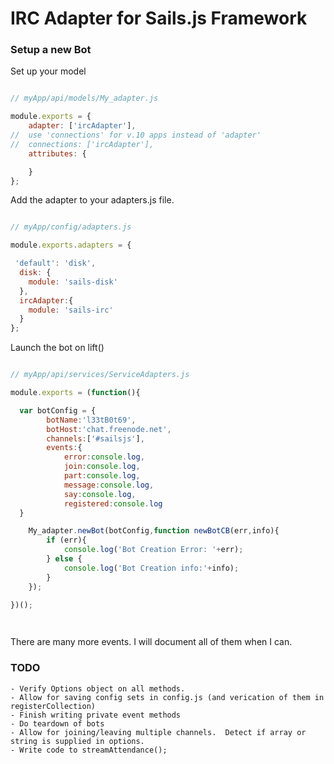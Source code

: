 # IRC Adapter for Sails.js Framework

### Setup a new Bot

Set up your model

```javascript

// myApp/api/models/My_adapter.js

module.exports = {
	adapter: ['ircAdapter'],
//	use 'connections' for v.10 apps instead of 'adapter'
//	connections: ['ircAdapter'],
	attributes: {

	}
};
```

Add the adapter to your adapters.js file.

```javascript

// myApp/config/adapters.js

module.exports.adapters = {

 'default': 'disk',
  disk: {
    module: 'sails-disk'
  },
  ircAdapter:{
    module: 'sails-irc'
  }
};


```

Launch the bot on lift()

```javascript

// myApp/api/services/ServiceAdapters.js

module.exports = (function(){

  var botConfig = {
  	    botName:'l33tB0t69',
  	    botHost:'chat.freenode.net',
  	    channels:['#sailsjs'],
  	    events:{
  	        error:console.log,
  	        join:console.log,
  	        part:console.log,
  	        message:console.log,
  	        say:console.log,
  	        registered:console.log
  }

	My_adapter.newBot(botConfig,function newBotCB(err,info){
	    if (err){
	        console.log('Bot Creation Error: '+err);
	    } else {
	        console.log('Bot Creation info:'+info);   
	    }
	});

})();

	
```

There are many more events.  I will document all of them when I can.  


### TODO

	- Verify Options object on all methods.
	- Allow for saving config sets in config.js (and verication of them in registerCollection)
	- Finish writing private event methods
	- Do teardown of bots
	- Allow for joining/leaving multiple channels.  Detect if array or string is supplied in options.
	- Write code to streamAttendance();

